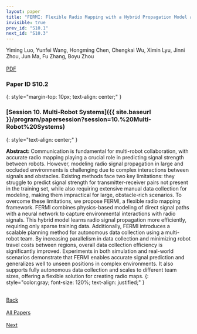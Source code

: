 ```yaml
---
layout: paper
title: "FERMI: Flexible Radio Mapping with a Hybrid Propagation Model and Scalable Autonomous Data Collection"
invisible: true
prev_id: "S10.1"
next_id: "S10.3"
---
```

<div class="paper-authors">
  <div class="paper-author-box">
    <div class="paper-author-name">Yiming Luo, Yunfei Wang, Hongming Chen, Chengkai Wu, Ximin Lyu, Jinni Zhou, Jun Ma, Fu Zhang, Boyu Zhou</div>
    <div class="paper-author-uni"></div>
  </div>
</div>

<div class="paper-pdf-modern">
  <div class="paper-menu-icon">
    <a href="https://www.roboticsproceedings.org/rss25/p067.pdf" title="Download PDF" target="_blank">
      <i class="fa fa-file-pdf-o"></i><br>
      <span class="paper-menu-label">PDF</span>
    </a>
  </div>
</div>

### Paper ID S10.2
{: style="margin-top: 10px; text-align: center;" }

### [Session 10. Multi-Robot Systems]({{ site.baseurl }}/program/papersession?session=10.%20Multi-Robot%20Systems)
{: style="text-align: center;" }

<b style="color: black;">Abstract: </b>Communication is fundamental for multi-robot collaboration, with accurate radio mapping playing a crucial role in predicting signal strength between robots. However, modeling radio signal propagation in large and occluded environments is challenging due to complex interactions between signals and obstacles. Existing methods face two key limitations: they struggle to predict signal strength for transmitter-receiver pairs not present in the training set, while also requiring extensive manual data collection for modeling, making them impractical for large, obstacle-rich scenarios. To overcome these limitations, we propose FERMI, a flexible radio mapping framework. FERMI combines physics-based modeling of direct signal paths with a neural network to capture environmental interactions with radio signals. This hybrid model learns radio signal propagation more efficiently, requiring only sparse training data. Additionally, FERMI introduces a scalable planning method for autonomous data collection using a multi-robot team. By increasing parallelism in data collection and minimizing robot travel costs between regions, overall data collection efficiency is significantly improved. Experiments in both simulation and real-world scenarios demonstrate that FERMI enables accurate signal prediction and generalizes well to unseen positions in complex environments. It also supports fully autonomous data collection and scales to different team sizes, offering a flexible solution for creating radio maps.
{: style="color:gray; font-size: 120%; text-align: justified;" }

<div class="paper-menu">
  <div class="paper-menu-inner">
    <a href="{{ site.baseurl }}/program/papers/S10.1/" title="Previous Paper">
            <div class="paper-menu-icon">
                <i class="fa fa-chevron-left"></i><br>
                <span class="paper-menu-label">Back</span>
            </div>
        </a>
    <a href="{{ site.baseurl }}/program/papers" title="All Papers">
      <div class="paper-menu-icon">
        <i class="fa fa-list"></i><br>
        <span class="paper-menu-label">All Papers</span>
      </div>
    </a>
    <a href="{{ site.baseurl }}/program/papers/S10.3/" title="Next Paper">
            <div class="paper-menu-icon">
                <i class="fa fa-chevron-right"></i><br>
                <span class="paper-menu-label">Next</span>
            </div>
        </a>
  </div>
</div>
